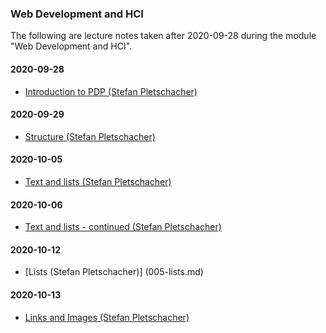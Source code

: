 ### Web Development and HCI

The following are lecture notes taken after 2020-09-28 during the module "Web Development and HCI".

#### 2020-09-28

* [Introduction to PDP (Stefan Pletschacher)](001-introduction-to-wdhci.md)  

#### 2020-09-29

* [Structure (Stefan Pletschacher)](002-structure.md) 

#### 2020-10-05

* [Text and lists (Stefan Pletschacher)](003-text-and-lists.md)  

#### 2020-10-06

* [Text and lists - continued (Stefan Pletschacher)](004-text-and-lists-continued.md)  

#### 2020-10-12

* [Lists (Stefan Pletschacher)] (005-lists.md) 

#### 2020-10-13

* [Links and Images (Stefan Pletschacher)](006-links-and-images.md) 
